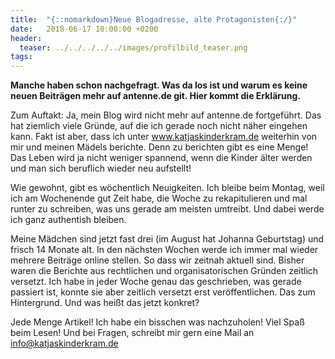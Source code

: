 ```yaml
---
title:  "{::nomarkdown}Neue Blogadresse, alte Protagonisten{:/}"
date:   2018-06-17 10:00:00 +0200
header:
  teaser: ../../../../../images/profilbild_teaser.png
tags:
---
```

**Manche haben schon nachgefragt. Was da los ist und warum es keine neuen Beiträgen mehr auf antenne.de git. Hier kommt die Erklärung.**

Zum Auftakt: Ja, mein Blog wird nicht mehr auf antenne.de fortgeführt. Das hat ziemlich viele Gründe, auf die ich gerade noch nicht näher eingehen kann. Fakt ist aber, dass ich unter www.katjaskinderkram.de weiterhin von mir und meinen Mädels berichte. Denn zu berichten gibt es eine Menge! Das Leben wird ja nicht weniger spannend, wenn die Kinder älter werden und man sich beruflich wieder neu aufstellt! 

Wie gewohnt, gibt es wöchentlich Neuigkeiten. Ich bleibe beim Montag, weil ich am Wochenende gut Zeit habe, die Woche zu rekapitulieren und mal runter zu schreiben, was uns gerade am meisten umtreibt. Und dabei werde ich ganz authentish bleiben. 

Meine Mädchen sind jetzt fast drei (im August hat Johanna Geburtstag) und frisch 14 Monate alt. In den nächsten Wochen werde ich immer mal wieder mehrere Beiträge online stellen. So dass wir zeitnah aktuell sind. Bisher waren die Berichte aus rechtlichen und organisatorischen Gründen zeitlich versetzt. Ich habe in jeder Woche genau das geschrieben, was gerade passiert ist, konnte sie aber zeitlich versetzt erst veröffentlichen. Das zum Hintergrund. Und was heißt das jetzt konkret?

Jede Menge Artikel! Ich habe ein bisschen was nachzuholen! Viel Spaß beim Lesen! Und bei Fragen, schreibt mir gern eine Mail an <info@katjaskinderkram.de>

